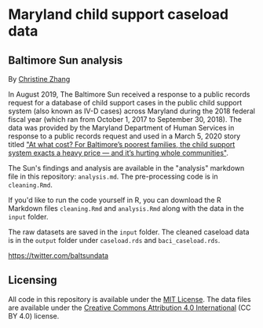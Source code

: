 # Maryland child support caseload data

## Baltimore Sun analysis

By [Christine Zhang](https://twitter.com/christinezhang)

In August 2019, The Baltimore Sun received a response to a public records request for a database of child support cases in the public child support system (also known as IV-D cases) across Maryland during the 2018 federal fiscal year (which ran from October 1, 2017 to September 30, 2018). The data was provided by the Maryland Department of Human Services in response to a public records request and used in a March 5, 2020 story titled ["At what cost? For Baltimore’s poorest families, the child support system exacts a heavy price — and it’s hurting whole communities"](https://www.baltimoresun.com/news/investigations/bs-md-baltimore-sun-child-support-project-20200305-cddqvji4m5dlvd3n27mnq4e3by-htmlstory.html).

The Sun's findings and analysis are available in the "analysis" markdown file in this repository: `analysis.md`. The pre-processing code is in `cleaning.Rmd`.

If you'd like to run the code yourself in R, you can download the R Markdown files `cleaning.Rmd` and `analysis.Rmd` along with the data in the `input` folder.

The raw datasets are saved in the `input` folder.  The cleaned caseload data is in the `output` folder under `caseload.rds` and `baci_caseload.rds`.

https://twitter.com/baltsundata

## Licensing

All code in this repository is available under the [MIT License](https://opensource.org/licenses/MIT). The data files are available under the [Creative Commons Attribution 4.0 International](https://creativecommons.org/licenses/by/4.0/) (CC BY 4.0) license.